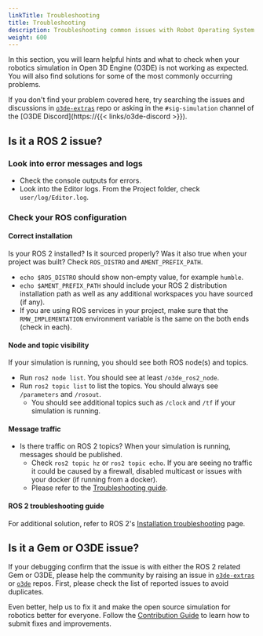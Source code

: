 ```yaml
---
linkTitle: Troubleshooting
title: Troubleshooting
description: Troubleshooting common issues with Robot Operating System (ROS) and and the ROS 2 Gem in Open 3D Engine (O3DE).
weight: 600
---
```


In this section, you will learn helpful hints and what to check when your robotics simulation in Open 3D Engine (O3DE) is not working as expected.
You will also find solutions for some of the most commonly occurring problems.

If you don't find your problem covered here, try searching the issues and discussions in [`o3de-extras`](https://github.com/o3de/o3de-extras) repo or asking in the `#sig-simulation` channel of the [O3DE Discord](https://{{< links/o3de-discord >}}).

## Is it a ROS 2 issue?

### Look into error messages and logs

- Check the console outputs for errors.
- Look into the Editor logs. From the Project folder, check `user/log/Editor.log`.

### Check your ROS configuration

#### Correct installation
Is your ROS 2 installed? Is it sourced properly? Was it also true when your project was built? Check `ROS_DISTRO` and `AMENT_PREFIX_PATH`.
  - `echo $ROS_DISTRO` should show non-empty value, for example `humble`.
  - `echo $AMENT_PREFIX_PATH` should include your ROS 2 distribution installation path as well as any additional workspaces you have sourced (if any). 
  - If you are using ROS services in your project, make sure that the `RMW_IMPLEMENTATION` environment variable is the same on the both ends (check in each).

#### Node and topic visibility

If your simulation is running, you should see both ROS node(s) and topics.
  - Run `ros2 node list`. You should see at least `/o3de_ros2_node`.
  - Run `ros2 topic list` to list the topics. You should always see `/parameters` and `/rosout`.
    - You should see additional topics such as `/clock` and `/tf` if your simulation is running.

#### Message traffic

- Is there traffic on ROS 2 topics? When your simulation is running, messages should be published.
  - Check `ros2 topic hz` or `ros2 topic echo`. If you are seeing no traffic it could be caused by a firewall, disabled multicast or issues with your docker (if running from a docker).
  - Please refer to the [Troubleshooting guide](#ros2-2-troubleshooting-guide).
  
#### ROS 2 troubleshooting guide

For additional solution, refer to ROS 2's [Installation troubleshooting](https://docs.ros.org/en/rolling/How-To-Guides/Installation-Troubleshooting.html) page.

## Is it a Gem or O3DE issue?

If your debugging confirm that the issue is with either the ROS 2 related Gem or O3DE, please help the community by raising an issue in [`o3de-extras`](https://github.com/o3de/o3de-extras/issues) or [`o3de`](https://github.com/o3de/o3de/issues) repos. First, please check the list of reported issues to avoid duplicates. 

Even better, help us to fix it and make the open source simulation for robotics better for everyone.
Follow the [Contribution Guide](/docs/contributing/) to learn how to submit fixes and improvements.
